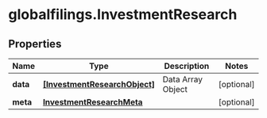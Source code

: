 # globalfilings.InvestmentResearch

## Properties

Name | Type | Description | Notes
------------ | ------------- | ------------- | -------------
**data** | [**[InvestmentResearchObject]**](InvestmentResearchObject.md) | Data Array Object | [optional] 
**meta** | [**InvestmentResearchMeta**](InvestmentResearchMeta.md) |  | [optional] 


